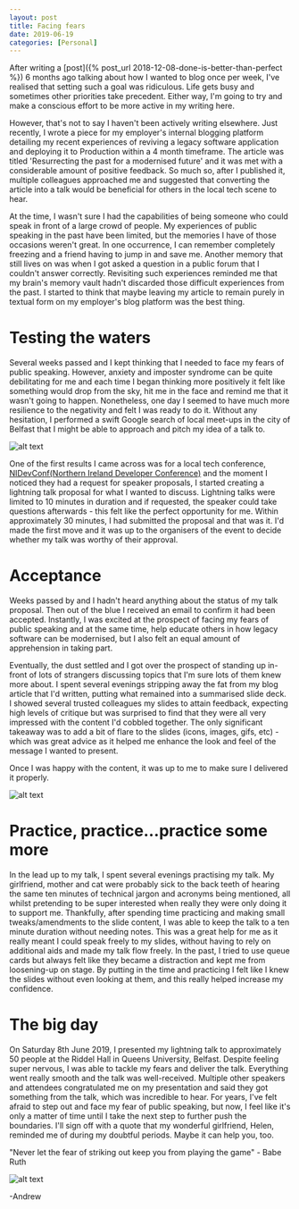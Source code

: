 ```yaml
---
layout: post
title: Facing fears
date: 2019-06-19
categories: [Personal]
---
```


After writing a [post]({% post_url 2018-12-08-done-is-better-than-perfect %}) 6 months ago talking about how I wanted to blog once per week, I've realised that setting such a goal was ridiculous. Life gets busy and sometimes other priorities take precedent. Either way, I'm going to try and make a conscious effort to be more active in my writing here.

However, that's not to say I haven't been actively writing elsewhere. Just recently, I wrote a piece for my employer's internal blogging platform detailing my recent experiences of reviving a legacy software application and deploying it to Production within a 4 month timeframe. The article was titled 'Resurrecting the past for a modernised future' and it was met with a considerable amount of positive feedback. So much so, after I published it, multiple colleagues approached me and suggested that converting the article into a talk would be beneficial for others in the local tech scene to hear.

At the time, I wasn't sure I had the capabilities of being someone who could speak in front of a large crowd of people. My experiences of public speaking in the past have been limited, but the memories I have of those occasions weren't great. In one occurrence, I can remember completely freezing and a friend having to jump in and save me. Another memory that still lives on was when I got asked a question in a public forum that I couldn't answer correctly. Revisiting such experiences reminded me that my brain's memory vault hadn't discarded those difficult experiences from the past. I started to think that maybe leaving my article to remain purely in textual form on my employer's blog platform was the best thing.

# Testing the waters
Several weeks passed and I kept thinking that I needed to face my fears of public speaking. However, anxiety and imposter syndrome can be quite debilitating for me and each time I began thinking more positively it felt like something would drop from the sky, hit me in the face and remind me that it wasn't going to happen. Nonetheless, one day I seemed to have much more resilience to the negativity and felt I was ready to do it. Without any hesitation, I performed a swift Google search of local meet-ups in the city of Belfast that I might be able to approach and pitch my idea of a talk to.

![alt text](../../../../images/2019-06-19-img3.jpg "Twitter message about my talk at Northern Ireland Developer Conference 2019")

One of the first results I came across was for a local tech conference, [NIDevConf(Northern Ireland Developer Conference)](https://www.nidevconf.com/) and the moment I noticed they had a request for speaker proposals, I started creating a lightning talk proposal for what I wanted to discuss. Lightning talks were limited to 10 minutes in duration and if requested, the speaker could take questions afterwards - this felt like the perfect opportunity for me. Within approximately 30 minutes, I had submitted the proposal and that was it. I'd made the first move and it was up to the organisers of the event to decide whether my talk was worthy of their approval.

# Acceptance
Weeks passed by and I hadn't heard anything about the status of my talk proposal. Then out of the blue I received an email to confirm it had been accepted. Instantly, I was excited at the prospect of facing my fears of public speaking and at the same time, help educate others in how legacy software can be modernised, but I also felt an equal amount of apprehension in taking part.

Eventually, the dust settled and I got over the prospect of standing up in-front of lots of strangers discussing topics that I'm sure lots of them knew more about. I spent several evenings stripping away the fat from my blog article that I'd written, putting what remained into a summarised slide deck. I showed several trusted colleagues my slides to attain feedback, expecting high levels of critique but was surprised to find that they were all very impressed with the content I'd cobbled together. The only significant takeaway was to add a bit of flare to the slides (icons, images, gifs, etc) - which was great advice as it helped me enhance the look and feel of the message I wanted to present.

Once I was happy with the content, it was up to me to make sure I delivered it properly.

![alt text](../../../../images/2019-06-19-img1.jpg "Twitter message about my talk at Northern Ireland Developer Conference 2019")

# Practice, practice...practice some more
In the lead up to my talk, I spent several evenings practising my talk. My girlfriend, mother and cat were probably sick to the back teeth of hearing the same ten minutes of technical jargon and acronyms being mentioned, all whilst pretending to be super interested when really they were only doing it to support me. Thankfully, after spending time practicing and making small tweaks/amendments to the slide content, I was able to keep the talk to a ten minute duration without needing notes. This was a great help for me as it really meant I could speak freely to my slides, without having to rely on additional aids and made my talk flow freely. In the past, I tried to use queue cards but always felt like they became a distraction and kept me from loosening-up on stage. By putting in the time and practicing I felt like I knew the slides without even looking at them, and this really helped increase my confidence.

# The big day
On Saturday 8th June 2019, I presented my lightning talk to approximately 50 people at the Riddel Hall in Queens University, Belfast. Despite feeling super nervous, I was able to tackle my fears and deliver the talk. Everything went really smooth and the talk was well-received. Multiple other speakers and attendees congratulated me on my presentation and said they got something from the talk, which was incredible to hear. For years, I've felt afraid to step out and face my fear of public speaking, but now, I feel like it's only a matter of time until I take the next step to further push the boundaries. I'll sign off with a quote that my wonderful girlfriend, Helen, reminded me of during my doubtful periods. Maybe it can help you, too.

"Never let the fear of striking out keep you from playing the game" - Babe Ruth

![alt text](../../../../images/2019-06-19-img2.jpg "Twitter message about my talk at Northern Ireland Developer Conference 2019")

-Andrew